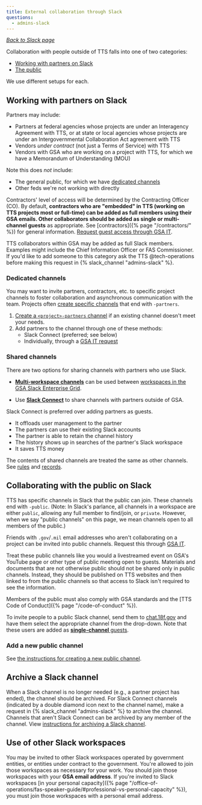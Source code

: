 ```yaml
---
title: External collaboration through Slack
questions:
  - admins-slack
---
```


[_Back to Slack page_](../)

Collaboration with people outside of TTS falls into one of two categories:

- [Working with partners on Slack](#working-with-partners-on-slack)
- [The public](#collaborating-with-the-public-on-slack)

We use different setups for each.

## Working with partners on Slack

Partners may include:

- Partners at federal agencies whose projects are under an Interagency Agreement
  with TTS, or at state or local agencies whose projects are under an
  Intergovernmental Collaboration Act agreement with TTS
- Vendors _under contract_ (not just a Terms of Service) with TTS
- Vendors with GSA who are working on a project with TTS, for which we have a
  Memorandum of Understanding (MOU)

Note this does _not_ include:

- The general public, for which we have
  [dedicated channels](#collaborating-with-the-public-on-slack)
- Other feds we're not working with directly

Contractors' level of access will be determined by the Contracting Officer (CO).
By default, **contractors who are "embedded" in TTS (working on TTS projects
most or full-time) can be added as full members using their GSA emails. Other
collaborators should be added as single or multi-channel guests** as
appropriate. See [contractors]({% page "/contractors/" %}) for general
information.
[Request guest access through GSA IT](https://gsa.servicenowservices.com/sp?id=sc_category&sys_id=f9874e76db5003400dc9ff621f96190d&catalog_id=e0d08b13c3330100c8b837659bba8fb4).

TTS collaborators within GSA may be added as full Slack members. Examples might
include the Chief Information Officer or FAS Commissioner. If you'd like to add
someone to this category ask the TTS @tech-operations before making this request
in {% slack_channel "admins-slack" %}.

### Dedicated channels

You may want to invite partners, contractors, etc. to specific project channels
to foster collaboration and asynchronous communication with the team. Projects
often
[create specific channels](https://get.slack.help/hc/en-us/articles/201402297-Creating-a-channel)
that end with `-partners`.

1. [Create a `<project>-partners` channel](https://get.slack.help/hc/en-us/articles/201402297-Creating-a-channel)
   if an existing channel doesn't meet your needs.
1. Add partners to the channel through one of these methods:
   - Slack Connect (preferred; see below)
   - Individually, through a
     [GSA IT request](https://gsa.servicenowservices.com/sp?id%3Dsc_category%26sys_id%3Df9874e76db5003400dc9ff621f96190d%26catalog_id%3De0d08b13c3330100c8b837659bba8fb4&sa=D&source=editors&ust=1646321611843286&usg=AOvVaw3UU70sD9y4ZuftnI4AvkfY)

### Shared channels

There are two options for sharing channels with partners who use Slack.

- [**Multi-workspace channels**](https://slack.com/help/articles/115001399587-Create-multi-workspace-channels-on-Enterprise-Grid)
  can be used between
  [workspaces in the GSA Slack Enterprise Grid](https://gsa.enterprise.slack.com/).

- Use
  [**Slack Connect**](https://slack.com/help/articles/115004151203-Guide-to-sharing-channels-with-external-organizations)
  to share channels with partners outside of GSA.

Slack Connect is preferred over adding partners as guests.

- It offloads user management to the partner
- The partners can use their existing Slack accounts
- The partner is able to retain the channel history
- The history shows up in searches of the partner's Slack workspace
- It saves TTS money

The contents of shared channels are treated the same as other channels. See
[rules](../getting-started/) and [records](../records/).

## Collaborating with the public on Slack

TTS has specific channels in Slack that the public can join. These channels end
with `-public`. (Note: In Slack's parlance, all channels in a workspace are
either `public`, allowing any full member to find/join, or `private`. However,
when we say "public channels" on this page, we mean channels open to all members
of the public.)

Friends with `.gov`/`.mil` email addresses who aren't collaborating on a project
can be invited into public channels. Request this through
[GSA IT](https://gsa.servicenowservices.com/sp?id%3Dsc_category%26sys_id%3Df9874e76db5003400dc9ff621f96190d%26catalog_id%3De0d08b13c3330100c8b837659bba8fb4&sa=D&source=editors&ust=1646322071630282&usg=AOvVaw1yztj9UbjcyxJDbmOR_uMO).

Treat these public channels like you would a livestreamed event on GSA's YouTube
page or other type of public meeting open to guests. Materials and documents
that are not otherwise public should not be shared only in public channels.
Instead, they should be published on TTS websites and then linked to from the
public channels so that access to Slack isn't required to see the information.

Members of the public must also comply with GSA standards and the [TTS Code of
Conduct]({% page "/code-of-conduct" %}).

To invite people to a public Slack channel, send them to
[chat.18f.gov](https://chat.18f.gov/) and have them select the appropriate
channel from the drop-down. Note that these users are added as
[**single-channel** guests](https://slack.zendesk.com/hc/en-us/articles/201314026-Understanding-roles-permissions-inside-Slack).

### Add a new public channel

See
[the instructions for creating a new public channel](https://github.com/18F/chat#adding-new-public-channels).

## Archive a Slack channel

When a Slack channel is no longer needed (e.g., a partner project has ended),
the channel should be archived. For Slack Connect channels (indicated by a
double diamond icon next to the channel name), make a request in
{% slack_channel "admins-slack" %} to archive the channel. Channels that aren't
Slack Connect can be archived by any member of the channel. View
[instructions for archiving a Slack channel](https://slack.com/help/articles/213185307-Archive-or-delete-a-channel).

## Use of other Slack workspaces

You may be invited to other Slack workspaces operated by government entities, or
entities under contract to the government. You're allowed to join those
workspaces as necessary for your work. You should join those workspaces with
your **GSA email address**. If you're invited to Slack workspaces [in your
personal
capacity]({% page "/office-of-operations/fas-speaker-guide/#professional-vs-personal-capacity" %}),
you must join those workspaces with a personal email address.
